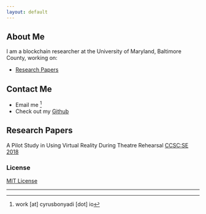 ```yaml
---
layout: default
---
```


## About Me

I am a blockchain researcher at the University of Maryland, Baltimore County, working on:
+ [Research Papers](#papers)

## Contact Me
+ Email me [^1]
+ Check out my [Github](https://github.com/confusedmufasa)

## <a name="papers">Research Papers

A Pilot Study in Using Virtual Reality During Theatre Rehearsal [CCSC:SE 2018](http://dl.acm.org/citation.cfm?id=3282588.3282612)

### License

[MIT License](http://cbonyadi.github.io/LICENSE.txt)

---
[^1]: work \[at\] cyrusbonyadi \[dot\] io
